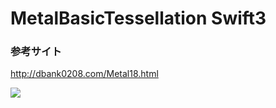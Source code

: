# MetalBasicTessellation Swift3

### 参考サイト

http://dbank0208.com/Metal18.html


![](https://github.com/daisukenagata/MetalBasicTessellation/blob/master/MovieMetal.gif?raw=true)
